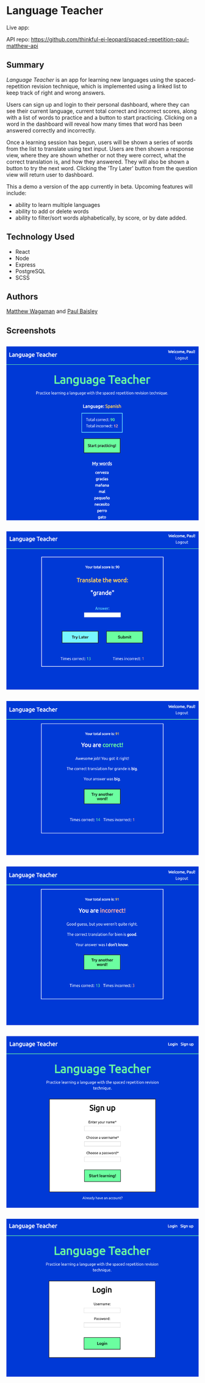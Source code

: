 # Language Teacher

Live app:

API repo: https://github.com/thinkful-ei-leopard/spaced-repetition-paul-matthew-api

## Summary

<i>Language Teacher</i> is an app for learning new languages using the spaced-repetition revision technique, which is implemented using a linked list to keep track of right and wrong answers.

Users can sign up and login to their personal dashboard, where they can see their current language, current total correct and incorrect scores, along with a list of words to practice and a button to start practicing. Clicking on a word in the dashboard will reveal how many times that word has been answered correctly and incorrectly.

Once a learning session has begun, users will be shown a series of words from the list to translate using text input. Users are then shown a response view, where they are shown whether or not they were correct, what the correct translation is, and how they answered. They will also be shown a button to try the next word. Clicking the 'Try Later' button from the question view will return user to dashboard.

This a demo a version of the app currently in beta. Upcoming features will include:

- ability to learn multiple languages
- ability to add or delete words
- ability to filter/sort words alphabetically, by score, or by date added.

## Technology Used

- React
- Node
- Express
- PostgreSQL
- SCSS

## Authors
[Matthew Wagaman](https://github.com/AveraqeDev) and [Paul Baisley]((https://github.com/wavinginspace))

## Screenshots

## <img src="./src/images/screenshots/dashboard.png" align="center" alt="Dashboard View" title="Dashboard View">

## <img src="./src/images/screenshots/question.png" align="center" alt="Question View" title="Question View">

## <img src="./src/images/screenshots/correct.png" align="center" alt="Correct Answer View" title="Correct Answer View">

## <img src="./src/images/screenshots/incorrect.png" align="center" alt="Incorrect Answer View" title="Incorrect Answer View">

## <img src="./src/images/screenshots/signup.png" align="center" alt="Sign Up View" title="Sign Up View">

## <img src="./src/images/screenshots/login.png" align="center" alt="Login View" title="Login View">
